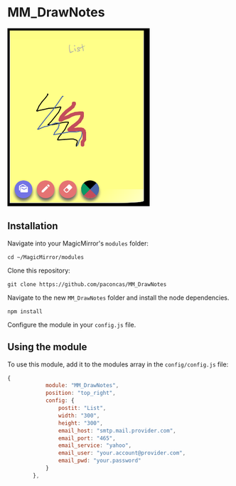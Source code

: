 # MM_DrawNotes

![ScreenShot](/snapshot.png.png)

## Installation
Navigate into your MagicMirror's `modules` folder:
```
cd ~/MagicMirror/modules
```

Clone this repository:
```
git clone https://github.com/paconcas/MM_DrawNotes
```

Navigate to the new `MM_DrawNotes` folder and install the node dependencies.
```
npm install
```

Configure the module in your `config.js` file.

## Using the module
To use this module, add it to the modules array in the `config/config.js` file:
```javascript
{
			module: "MM_DrawNotes",
			position: "top_right",
			config: {
				postit: "List",
				width: "300",
				height: "300",
				email_host: "smtp.mail.provider.com",
				email_port: "465",
				email_service: "yahoo",
				email_user: "your.account@provider.com",
				email_pwd: "your.password"
			}
		},
```